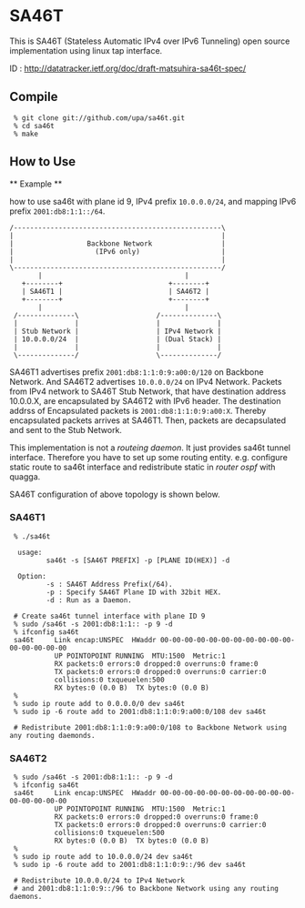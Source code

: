 SA46T
=====

This is SA46T (Stateless Automatic IPv4 over IPv6 Tunneling) open
source implementation using linux tap interface.

ID : http://datatracker.ietf.org/doc/draft-matsuhira-sa46t-spec/


Compile
-------

	 % git clone git://github.com/upa/sa46t.git
	 % cd sa46t
	 % make


How to Use
----------

** Example **

how to use sa46t with plane id 9, IPv4 prefix `10.0.0.0/24`,
and mapping IPv6 prefix `2001:db8:1:1::/64`.

    /---------------------------------------------------\
    |                                                   |
    |                  Backbone Network                 |
    |                    (IPv6 only)                    |
    |                                                   |
    \---------------------------------------------------/
           |                                   |                
       +--------+                          +--------+            
       | SA46T1 |                          | SA46T2 |            
       +--------+                          +--------+           
           |                                   |              
     /--------------\                   /--------------\ 
     |              |                   |              |
     | Stub Network |                   | IPv4 Network |
     | 10.0.0.0/24  |                   | (Dual Stack) |
     |              |                   |              |
     \--------------/                   \--------------/


SA46T1 advertises prefix `2001:db8:1:1:0:9:a00:0/120` on Backbone
Network. And SA46T2 advertises `10.0.0.0/24` on IPv4 Network. Packets
from IPv4 network to SA46T Stub Network, that have destination address
10.0.0.X, are encapsulated by SA46T2 with IPv6 header. The destination
addrss of Encapsulated packets is `2001:db8:1:1:0:9:a00:X`. Thereby
encapsulated packets arrives at SA46T1. Then, packets are decapsulated
and sent to the Stub Network.

This implementation is not a _routeing daemon_. It just provides sa46t
tunnel interface. Therefore you have to set up some routing entity.
e.g. configure static route to sa46t interface and redistribute static
in _router ospf_ with quagga.


SA46T configuration of above topology is shown below.


### SA46T1 ###

	 % ./sa46t
	 
	  usage:
	         sa46t -s [SA46T PREFIX] -p [PLANE ID(HEX)] -d
	  
	  Option:
	         -s : SA46T Address Prefix(/64).
	         -p : Specify SA46T Plane ID with 32bit HEX.
	         -d : Run as a Daemon.
		 
	 # Create sa46t tunnel interface with plane ID 9
	 % sudo /sa46t -s 2001:db8:1:1:: -p 9 -d
	 % ifconfig sa46t
	 sa46t     Link encap:UNSPEC  HWaddr 00-00-00-00-00-00-00-00-00-00-00-00-00-00-00-00  
	           UP POINTOPOINT RUNNING  MTU:1500  Metric:1
	           RX packets:0 errors:0 dropped:0 overruns:0 frame:0
	           TX packets:0 errors:0 dropped:0 overruns:0 carrier:0
	           collisions:0 txqueuelen:500 
	           RX bytes:0 (0.0 B)  TX bytes:0 (0.0 B)
	 %
	 % sudo ip route add to 0.0.0.0/0 dev sa46t
	 % sudo ip -6 route add to 2001:db8:1:1:0:9:a00:0/108 dev sa46t
	  
	 # Redistribute 2001:db8:1:1:0:9:a00:0/108 to Backbone Network using any routing daemonds.


### SA46T2 ###

	 % sudo /sa46t -s 2001:db8:1:1:: -p 9 -d
	 % ifconfig sa46t
	 sa46t     Link encap:UNSPEC  HWaddr 00-00-00-00-00-00-00-00-00-00-00-00-00-00-00-00  
	           UP POINTOPOINT RUNNING  MTU:1500  Metric:1
	           RX packets:0 errors:0 dropped:0 overruns:0 frame:0
	           TX packets:0 errors:0 dropped:0 overruns:0 carrier:0
	           collisions:0 txqueuelen:500 
	           RX bytes:0 (0.0 B)  TX bytes:0 (0.0 B)
	 %
	 % sudo ip route add to 10.0.0.0/24 dev sa46t
	 % sudo ip -6 route add to 2001:db8:1:1:0:9::/96 dev sa46t
	  
	 # Redistribute 10.0.0.0/24 to IPv4 Network
	 # and 2001:db8:1:1:0:9::/96 to Backbone Network using any routing daemons.

